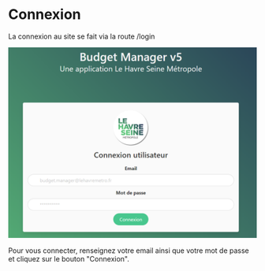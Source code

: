 # Connexion

La connexion au site se fait via la route /login

![Page de connexion au site](<../.gitbook/assets/image (7).png>)

Pour vous connecter, renseignez votre email ainsi que votre mot de passe et cliquez sur le bouton "Connexion".
